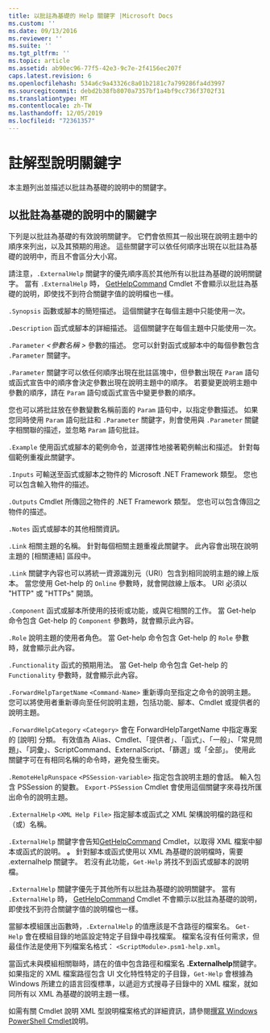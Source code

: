 ```yaml
---
title: 以批註為基礎的 Help 關鍵字 |Microsoft Docs
ms.custom: ''
ms.date: 09/13/2016
ms.reviewer: ''
ms.suite: ''
ms.tgt_pltfrm: ''
ms.topic: article
ms.assetid: ab90ec96-77f5-42e3-9c7e-2f4156ec207f
caps.latest.revision: 6
ms.openlocfilehash: 534a6c9a43326c8a01b2181c7a799286fa4d3997
ms.sourcegitcommit: debd2b38fb8070a7357bf1a4bf9cc736f3702f31
ms.translationtype: MT
ms.contentlocale: zh-TW
ms.lasthandoff: 12/05/2019
ms.locfileid: "72361357"
---
```

# <a name="comment-based-help-keywords"></a>註解型說明關鍵字

本主題列出並描述以批註為基礎的說明中的關鍵字。

## <a name="keywords-in-comment-based-help"></a>以批註為基礎的說明中的關鍵字

下列是以批註為基礎的有效說明關鍵字。 它們會依照其一般出現在說明主題中的順序來列出，以及其預期的用途。 這些關鍵字可以依任何順序出現在以批註為基礎的說明中，而且不會區分大小寫。

請注意，`.ExternalHelp` 關鍵字的優先順序高於其他所有以批註為基礎的說明關鍵字。 當有 `.ExternalHelp` 時， [GetHelpCommand](/dotnet/api/Microsoft.PowerShell.Commands.gethelpcommand) Cmdlet 不會顯示以批註為基礎的說明，即使找不到符合關鍵字值的說明檔也一樣。

`.Synopsis` 函數或腳本的簡短描述。 這個關鍵字在每個主題中只能使用一次。

`.Description` 函式或腳本的詳細描述。 這個關鍵字在每個主題中只能使用一次。

`.Parameter` *\<參數名稱 >* 參數的描述。 您可以針對函式或腳本中的每個參數包含 `.Parameter` 關鍵字。

`.Parameter` 關鍵字可以依任何順序出現在批註區塊中，但參數出現在 `Param` 語句或函式宣告中的順序會決定參數出現在說明主題中的順序。 若要變更說明主題中參數的順序，請在 `Param` 語句或函式宣告中變更參數的順序。

您也可以將批註放在參數變數名稱前面的 `Param` 語句中，以指定參數描述。 如果您同時使用 `Param` 語句批註和 `.Parameter` 關鍵字，則會使用與 `.Parameter` 關鍵字相關聯的描述，並忽略 `Param` 語句批註。

`.Example` 使用函式或腳本的範例命令，並選擇性地接著範例輸出和描述。 針對每個範例重複此關鍵字。

`.Inputs` 可輸送至函式或腳本之物件的 Microsoft .NET Framework 類型。 您也可以包含輸入物件的描述。

`.Outputs` Cmdlet 所傳回之物件的 .NET Framework 類型。 您也可以包含傳回之物件的描述。

`.Notes` 函式或腳本的其他相關資訊。

`.Link` 相關主題的名稱。 針對每個相關主題重複此關鍵字。 此內容會出現在說明主題的 [相關連結] 區段中。

`.Link` 關鍵字內容也可以將統一資源識別元（URI）包含到相同說明主題的線上版本。 當您使用 Get-help 的 `Online` 參數時，就會開啟線上版本。 URI 必須以 "HTTP" 或 "HTTPs" 開頭。

`.Component` 函式或腳本所使用的技術或功能，或與它相關的工作。 當 Get-help 命令包含 Get-help 的 `Component` 參數時，就會顯示此內容。

`.Role` 說明主題的使用者角色。 當 Get-help 命令包含 Get-help 的 `Role` 參數時，就會顯示此內容。

`.Functionality` 函式的預期用法。 當 Get-help 命令包含 Get-help 的 `Functionality` 參數時，就會顯示此內容。

`.ForwardHelpTargetName` `<Command-Name>` 重新導向至指定之命令的說明主題。 您可以將使用者重新導向至任何說明主題，包括功能、腳本、Cmdlet 或提供者的說明主題。

`.ForwardHelpCategory` `<Category>` 會在 ForwardHelpTargetName 中指定專案的 [說明] 分類。 有效值為 Alias、Cmdlet、「提供者」、「函式」、「一般」、「常見問題」、「詞彙」、ScriptCommand、ExternalScript、「篩選」或「全部」。 使用此關鍵字可在有相同名稱的命令時，避免發生衝突。

`.RemoteHelpRunspace` `<PSSession-variable>` 指定包含說明主題的會話。 輸入包含 PSSession 的變數。 `Export-PSSession` Cmdlet 會使用這個關鍵字來尋找所匯出命令的說明主題。

`.ExternalHelp` `<XML Help File>` 指定腳本或函式之 XML 架構說明檔的路徑和（或）名稱。

`.ExternalHelp` 關鍵字會告知[GetHelpCommand](/dotnet/api/Microsoft.PowerShell.Commands.gethelpcommand) Cmdlet，以取得 XML 檔案中腳本或函式的說明。 **。** 針對腳本或函式使用以 XML 為基礎的說明檔時，需要 .externalhelp 關鍵字。 若沒有此功能，`Get-Help` 將找不到函式或腳本的說明檔。

`.ExternalHelp` 關鍵字優先于其他所有以批註為基礎的說明關鍵字。 當有 `.ExternalHelp` 時， [GetHelpCommand](/dotnet/api/Microsoft.PowerShell.Commands.gethelpcommand) Cmdlet 不會顯示以批註為基礎的說明，即使找不到符合關鍵字值的說明檔也一樣。

當腳本模組匯出函數時，`.ExternalHelp` 的值應該是不含路徑的檔案名。 `Get-Help` 會在模組目錄的地區設定特定子目錄中尋找檔案。 檔案名沒有任何需求，但最佳作法是使用下列檔案名格式： `<ScriptModule>.psm1-help.xml`。

當函式未與模組相關聯時，請在的值中包含路徑和檔案名 **.Externalhelp**關鍵字。 如果指定的 XML 檔案路徑包含 UI 文化特性特定的子目錄，`Get-Help` 會根據為 Windows 所建立的語言回復標準，以遞迴方式搜尋子目錄中的 XML 檔案，就如同所有以 XML 為基礎的說明主題一樣。

如需有關 Cmdlet 說明 XML 型說明檔案格式的詳細資訊，請參閱[撰寫 Windows PowerShell Cmdlet](./writing-help-for-windows-powershell-cmdlets.md)說明。